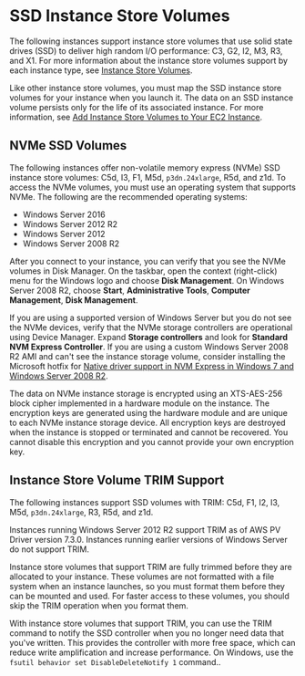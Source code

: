 # SSD Instance Store Volumes<a name="ssd-instance-store"></a>

The following instances support instance store volumes that use solid state drives \(SSD\) to deliver high random I/O performance: C3, G2, I2, M3, R3, and X1\. For more information about the instance store volumes support by each instance type, see [Instance Store Volumes](InstanceStorage.md#instance-store-volumes)\.

Like other instance store volumes, you must map the SSD instance store volumes for your instance when you launch it\. The data on an SSD instance volume persists only for the life of its associated instance\. For more information, see [Add Instance Store Volumes to Your EC2 Instance](add-instance-store-volumes.md)\.

## NVMe SSD Volumes<a name="nvme-ssd-volumes"></a>

The following instances offer non\-volatile memory express \(NVMe\) SSD instance store volumes: C5d, I3, F1, M5d, `p3dn.24xlarge`, R5d, and z1d\. To access the NVMe volumes, you must use an operating system that supports NVMe\. The following are the recommended operating systems:
+ Windows Server 2016
+ Windows Server 2012 R2
+ Windows Server 2012
+ Windows Server 2008 R2

After you connect to your instance, you can verify that you see the NVMe volumes in Disk Manager\. On the taskbar, open the context \(right\-click\) menu for the Windows logo and choose **Disk Management**\. On Windows Server 2008 R2, choose **Start**, **Administrative Tools**, **Computer Management**, **Disk Management**\.

If you are using a supported version of Windows Server but you do not see the NVMe devices, verify that the NVMe storage controllers are operational using Device Manager\. Expand **Storage controllers** and look for **Standard NVM Express Controller**\. If you are using a custom Windows Server 2008 R2 AMI and can't see the instance storage volume, consider installing the Microsoft hotfix for [Native driver support in NVM Express in Windows 7 and Windows Server 2008 R2](https://support.microsoft.com/en-us/help/2990941/update-to-add-native-driver-support-in-nvm-express-in-windows-7-and-wi)\.

The data on NVMe instance storage is encrypted using an XTS\-AES\-256 block cipher implemented in a hardware module on the instance\. The encryption keys are generated using the hardware module and are unique to each NVMe instance storage device\. All encryption keys are destroyed when the instance is stopped or terminated and cannot be recovered\. You cannot disable this encryption and you cannot provide your own encryption key\.

## Instance Store Volume TRIM Support<a name="InstanceStoreTrimSupport"></a>

The following instances support SSD volumes with TRIM: C5d, F1, I2, I3, M5d, `p3dn.24xlarge`, R3, R5d, and z1d\.

Instances running Windows Server 2012 R2 support TRIM as of AWS PV Driver version 7\.3\.0\. Instances running earlier versions of Windows Server do not support TRIM\.

Instance store volumes that support TRIM are fully trimmed before they are allocated to your instance\. These volumes are not formatted with a file system when an instance launches, so you must format them before they can be mounted and used\. For faster access to these volumes, you should skip the TRIM operation when you format them\.

With instance store volumes that support TRIM, you can use the TRIM command to notify the SSD controller when you no longer need data that you've written\. This provides the controller with more free space, which can reduce write amplification and increase performance\. On Windows, use the `fsutil behavior set DisableDeleteNotify 1` command\.\.